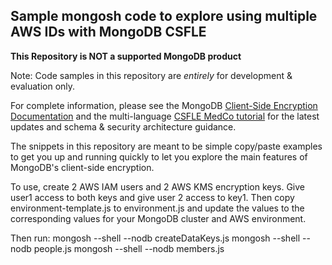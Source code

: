 ## Sample mongosh code to explore using multiple AWS IDs with MongoDB CSFLE 


**This Repository is NOT a supported MongoDB product**

Note: Code samples in this repository are _entirely_ for development & evaluation only.  

For complete information, please see the MongoDB [Client-Side Encryption Documentation](https://docs.mongodb.com/master/core/security-client-side-encryption/) and the multi-language [CSFLE MedCo tutorial](https://docs.mongodb.com/ecosystem/use-cases/client-side-field-level-encryption-guide/) for the latest updates and schema & security architecture guidance.

The snippets in this repository are meant to be simple copy/paste examples to get you up and running quickly to let you explore the main features of MongoDB's client-side encryption.

To use, create 2 AWS IAM users and 2 AWS KMS encryption keys. Give user1 access to both keys and
give user 2 access to key1. Then copy environment-template.js to environment.js and update the values to the
corresponding values for your MongoDB cluster and AWS environment.

Then run:
mongosh --shell --nodb createDataKeys.js
mongosh --shell --nodb people.js
mongosh --shell --nodb members.js
